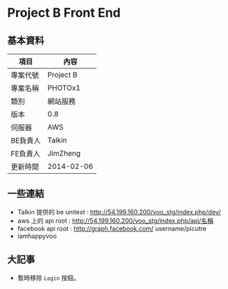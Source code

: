 ﻿# Project B Front End 

## 基本資料

項目		| 內容
-----------	| ----
專案代號	| Project B
專案名稱 	| PHOTOx1
類別 		| 網站服務
版本 		| 0.8
伺服器 		| AWS
BE負責人	| Talkin
FE負責人	| JimZheng
更新時間	| 2014-02-06

## 一些連結

* Talkin 提供的 be unitest : <http://54.199.160.200/voo_stg/index.php/dev/>
* aws 上的 api root : <http://54.199.160.200/voo_stg/index.php/api/名稱>
* facebook api root : <http://graph.facebook.com/> username/picutre
* iamhappyvoo

## 大記事

* 暫時移除 `Login` 按鈕。